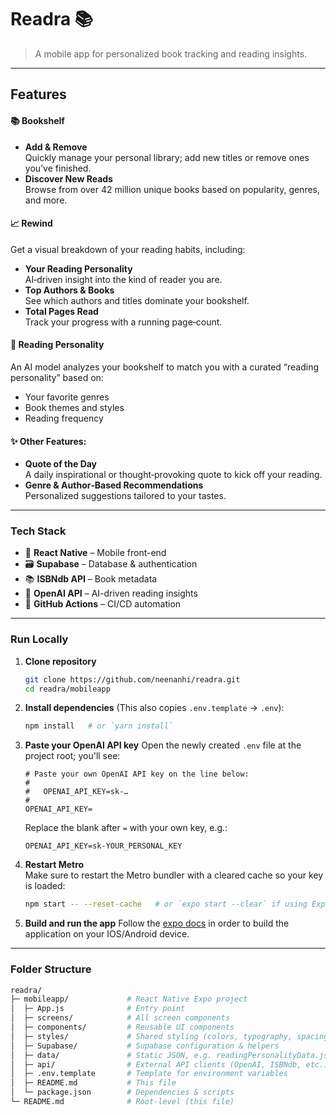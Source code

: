 # Readra 📚

> A mobile app for personalized book tracking and reading insights.

---

## Features

#### 📚 Bookshelf
- **Add & Remove**  
  Quickly manage your personal library; add new titles or remove ones you’ve finished.
- **Discover New Reads**  
  Browse from over 42 million unique books based on popularity, genres, and more.

#### 📈 Rewind  
Get a visual breakdown of your reading habits, including:
- **Your Reading Personality**  
  AI‐driven insight into the kind of reader you are.
- **Top Authors & Books**  
  See which authors and titles dominate your bookshelf.
- **Total Pages Read**  
  Track your progress with a running page‐count.

#### 🤖 Reading Personality
An AI model analyzes your bookshelf to match you with a curated “reading personality” based on:
- Your favorite genres  
- Book themes and styles  
- Reading frequency

#### ✨ Other Features:
- **Quote of the Day**  
  A daily inspirational or thought‐provoking quote to kick off your reading.
- **Genre & Author‐Based Recommendations**  
  Personalized suggestions tailored to your tastes.
  
---

### Tech Stack
- 📱 **React Native** – Mobile front-end  
- 🗃 **Supabase** – Database & authentication  
- 📚 **ISBNdb API** – Book metadata  
- 🤖 **OpenAI API** – AI-driven reading insights  
- 🚀 **GitHub Actions** – CI/CD automation

---

### Run Locally

1. **Clone repository** 
    ```bash
    git clone https://github.com/neenanhi/readra.git
    cd readra/mobileapp
    ```
2. **Install dependencies**
    (This also copies `.env.template` → `.env`):
   ```bash
   npm install   # or `yarn install`
   ```
3. **Paste your OpenAI API key**
   Open the newly created `.env` file at the project root; you'll see:
   ```env
   # Paste your own OpenAI API key on the line below:
   #
   #   OPENAI_API_KEY=sk-…
   #
   OPENAI_API_KEY=
   ```
   Replace the blank after `=` with your own key, e.g.:
   ```
   OPENAI_API_KEY=sk-YOUR_PERSONAL_KEY
   ```
4. **Restart Metro**  
   Make sure to restart the Metro bundler with a cleared cache so your key is loaded:
   ```bash
   npm start -- --reset-cache   # or `expo start --clear` if using Expo
   ```
5. **Build and run the app**
    Follow the [expo docs](https://docs.expo.dev/build/setup/) in order to build the application on your IOS/Android device.

---

### Folder Structure
```bash
readra/
├─ mobileapp/             # React Native Expo project
│  ├─ App.js              # Entry point
│  ├─ screens/            # All screen components
│  ├─ components/         # Reusable UI components
│  ├─ styles/             # Shared styling (colors, typography, spacing)
│  ├─ Supabase/           # Supabase configuration & helpers
│  ├─ data/               # Static JSON, e.g. readingPersonalityData.json
│  ├─ api/                # External API clients (OpenAI, ISBNdb, etc.)
│  ├─ .env.template       # Template for environment variables
│  ├─ README.md           # This file
│  └─ package.json        # Dependencies & scripts
└─ README.md              # Root-level (this file)
```